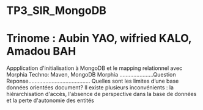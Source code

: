 # TP3_SIR_MongoDB
# Trinome : Aubin YAO, wifried KALO, Amadou BAH
Appplication d'initialisation à MongoDB et le mapping relationnel avec Morphia
Techno: Maven, MongoDB Morphia
......................Question Reponse........................................
Quelles sont les limites d’une base données orientées document?
Il existe plusieurs inconvénients : la hiérarchisation d'accès, l'absence de perspective dans la base de données 
et la perte d'autonomie des entités
